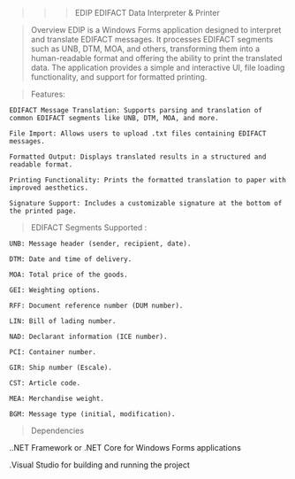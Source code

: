 >>>EDIP
EDIFACT Data Interpreter & Printer

>Overview
EDIP is a Windows Forms application designed to interpret and translate EDIFACT messages.
It processes EDIFACT segments such as UNB, DTM, MOA, and others, transforming them into a human-readable format and offering the ability to print the translated data.
The application provides a simple and interactive UI, file loading functionality, and support for formatted printing.

>Features:

    EDIFACT Message Translation: Supports parsing and translation of common EDIFACT segments like UNB, DTM, MOA, and more.
    
    File Import: Allows users to upload .txt files containing EDIFACT messages.
    
    Formatted Output: Displays translated results in a structured and readable format.
    
    Printing Functionality: Prints the formatted translation to paper with improved aesthetics.
    
    Signature Support: Includes a customizable signature at the bottom of the printed page.

>EDIFACT Segments Supported : 

    UNB: Message header (sender, recipient, date).
    
    DTM: Date and time of delivery.
    
    MOA: Total price of the goods.
    
    GEI: Weighting options.
    
    RFF: Document reference number (DUM number).
    
    LIN: Bill of lading number.
    
    NAD: Declarant information (ICE number).
    
    PCI: Container number.
    
    GIR: Ship number (Escale).
    
    CST: Article code.
    
    MEA: Merchandise weight.
    
    BGM: Message type (initial, modification).

>Dependencies

..NET Framework or .NET Core for Windows Forms applications

.Visual Studio for building and running the project

